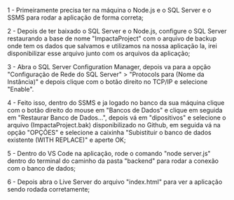 1 - Primeiramente precisa ter na máquina o Node.js e o SQL Server e o SSMS para rodar a aplicação de forma correta;

2 - Depois de ter baixado o SQL Server e o Node.js, configure o SQL Server restaurando a base de nome "ImpactaProject" com o arquivo de backup onde tem os dados 
que salvamos e utilizamos na nossa aplicação la, irei disponibilizar esse arquivo junto com os arquivos da aplicação;

3 - Abra o SQL Server Configuration Manager, depois va para a opção "Configuração de Rede do SQL Server" > "Protocols para (Nome da Instância)" e depois clique
com o botão direito no TCP/IP e selecione "Enable".

4 - Feito isso, dentro do SSMS e ja logado no banco da sua máquina clique com o botão direito do mouse em "Bancos de Dados" e clique em seguida em 
"Restaurar Banco de Dados...", depois vá em "dipositivos" e selecione o arquivo (ImpactaProject.bak) disponibilizado no Github, em seguida vá na opção "OPÇÕES" 
e selecione a caixinha "Subistituir o banco de dados existente (WITH REPLACE)" e aperte OK;

5 - Dentro do VS Code na aplicação, rode o comando "node server.js" dentro do terminal do caminho da pasta "backend" para rodar a conexão com o banco de dados;

6 - Depois abra o Live Server do arquivo "index.html" para ver a aplicação sendo rodada corretamente;
